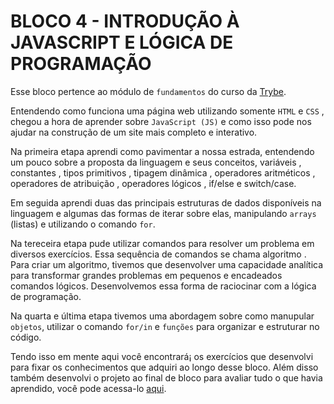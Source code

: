 # BLOCO 4 - INTRODUÇÃO À JAVASCRIPT E LÓGICA DE PROGRAMAÇÃO 

Esse bloco pertence ao módulo de `fundamentos` do curso da [Trybe](https://www.betrybe.com/).

Entendendo como funciona uma página web utilizando somente `HTML` e `CSS` , chegou a hora de aprender sobre `JavaScript (JS)` e como isso pode nos ajudar na construção de um site mais completo e interativo.

Na primeira etapa aprendi como pavimentar a nossa estrada, entendendo um pouco sobre a proposta da linguagem e seus conceitos, variáveis , constantes , tipos primitivos , tipagem dinâmica , operadores aritméticos , operadores de atribuição , operadores lógicos , if/else e switch/case. 

Em seguida aprendi duas das principais estruturas de dados disponíveis na linguagem e algumas das formas de iterar sobre elas, manipulando `arrays` (listas) e utilizando o comando `for`.

Na tereceira etapa pude utilizar comandos para resolver um problema em diversos exercícios. Essa sequência de comandos se chama algoritmo . Para criar um algoritmo, tivemos que desenvolver uma capacidade analítica para transformar grandes problemas em pequenos e encadeados comandos lógicos. Desenvolvemos essa forma de raciocinar com a lógica de programação.

Na quarta e última etapa tivemos uma abordagem sobre como manupular `objetos`, utilizar o comando `for/in` e `funções` para organizar e estruturar no código.

Tendo isso em mente aqui você encontrará¡ os exercícios que desenvolvi para fixar os conhecimentos que adquiri ao longo desse bloco. Além disso também desenvolvi o projeto ao final de bloco para avaliar tudo o que havia aprendido, você pode acessa-lo [aqui](https://amos-rodrigues-dev.github.io/playground-functions). 


